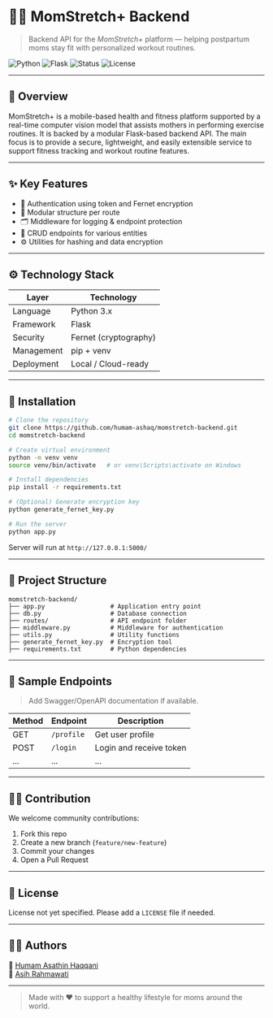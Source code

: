 # 🧘‍♀️ MomStretch+ Backend

> Backend API for the *MomStretch+* platform — helping postpartum moms stay fit with personalized workout routines.

![Python](https://img.shields.io/badge/Python-3.x-blue.svg)
![Flask](https://img.shields.io/badge/Flask-%20microframework-lightgrey)
![Status](https://img.shields.io/badge/status-development-orange)
![License](https://img.shields.io/badge/license-UNLICENSED-red)

---

## 📌 Overview

MomStretch+ is a mobile-based health and fitness platform supported by a real-time computer vision model that assists mothers in performing exercise routines. It is backed by a modular Flask-based backend API. The main focus is to provide a secure, lightweight, and easily extensible service to support fitness tracking and workout routine features.

---

## ✨ Key Features

- 🔐 Authentication using token and Fernet encryption
- 🧩 Modular structure per route
- 🗂️ Middleware for logging & endpoint protection
- 🔄 CRUD endpoints for various entities
- ⚙️ Utilities for hashing and data encryption

---

## ⚙️ Technology Stack

| Layer         | Technology          |
|---------------|----------------------|
| Language      | Python 3.x           |
| Framework     | Flask                |
| Security      | Fernet (cryptography)|
| Management    | pip + venv           |
| Deployment    | Local / Cloud-ready  |

---

## 🚀 Installation

```bash
# Clone the repository
git clone https://github.com/humam-ashaq/momstretch-backend.git
cd momstretch-backend

# Create virtual environment
python -m venv venv
source venv/bin/activate   # or venv\Scripts\activate on Windows

# Install dependencies
pip install -r requirements.txt

# (Optional) Generate encryption key
python generate_fernet_key.py

# Run the server
python app.py
```

Server will run at `http://127.0.0.1:5000/`

---

## 🧱 Project Structure

```
momstretch-backend/
├── app.py                  # Application entry point
├── db.py                   # Database connection
├── routes/                 # API endpoint folder
├── middleware.py           # Middleware for authentication
├── utils.py                # Utility functions
├── generate_fernet_key.py  # Encryption tool
├── requirements.txt        # Python dependencies
```

---

## 🧪 Sample Endpoints

> Add Swagger/OpenAPI documentation if available.

| Method | Endpoint          | Description             |
|--------|-------------------|--------------------------|
| GET    | `/profile`        | Get user profile         |
| POST   | `/login`          | Login and receive token  |
| ...    | ...               | ...                      |

---

## 🧑‍💻 Contribution

We welcome community contributions:

1. Fork this repo
2. Create a new branch (`feature/new-feature`)
3. Commit your changes
4. Open a Pull Request

---

## 📄 License

License not yet specified. Please add a `LICENSE` file if needed.

---

## 👨‍💻 Authors

📎 [Humam Asathin Haqqani](https://github.com/humam-ashaq)  
📎 [Asih Rahmawati](https://github.com/Asihraa)

---

> Made with ❤️ to support a healthy lifestyle for moms around the world.
